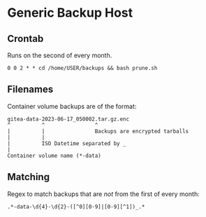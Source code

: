 # Generic Backup Host

## Crontab

Runs on the second of every month.

```
0 0 2 * * cd /home/USER/backups && bash prune.sh
```

## Filenames

Container volume backups are of the format:

```
gitea-data-2023-06-17_050002.tar.gz.enc
^          ^                ^
|          |                Backups are encrypted tarballs
|          |
|          ISO Datetime separated by _
|
Container volume name (*-data)
```

## Matching

Regex to match backups that are *not* from the first of every month:

```
.*-data-\d{4}-\d{2}-([^0][0-9]|[0-9][^1])_.*
```

